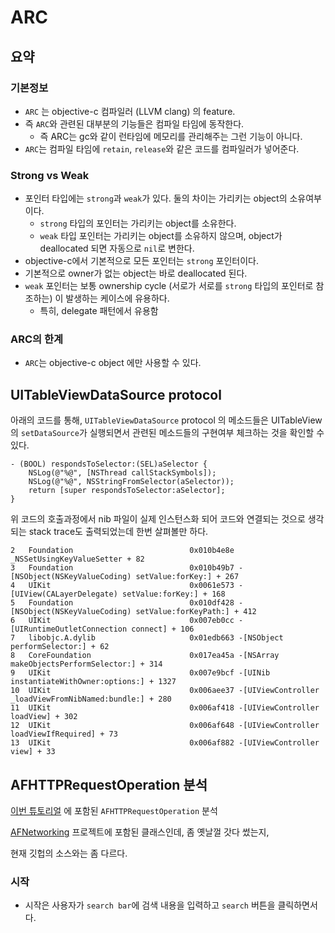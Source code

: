 # ARC

## 요약

### 기본정보

* `ARC` 는 objective-c 컴파일러 (LLVM clang) 의 feature.
* 즉 `ARC`와 관련된 대부분의 기능들은 컴파일 타임에 동작한다.
	* 즉 ARC는 gc와 같이 런타임에 메모리를 관리해주는 그런 기능이 아니다.
* `ARC`는 컴파일 타임에 `retain`, `release`와 같은 코드를 컴파일러가 넣어준다.

### Strong vs Weak

* 포인터 타입에는 `strong`과 `weak`가 있다. 둘의 차이는 가리키는 object의 소유여부이다.
	* `strong` 타입의 포인터는 가리키는 object를 소유한다.
	* `weak` 타입 포인터는 가리키는 object를 소유하지 않으며, object가 deallocated 되면 자동으로 `nil`로 변한다.
* objective-c에서 기본적으로 모든 포인터는 `strong` 포인터이다.
* 기본적으로 owner가 없는 object는 바로 deallocated 된다.
* `weak` 포인터는 보통 ownership cycle (서로가 서로를 `strong` 타입의 포인터로 참조하는) 이 발생하는 케이스에 유용하다.
	* 특히, delegate 패턴에서 유용함

### ARC의 한계

* `ARC`는 objective-c object 에만 사용할 수 있다.

## UITableViewDataSource protocol

아래의 코드를 통해, `UITableViewDataSource` protocol 의 메소드들은 UITableView의 `setDataSource`가 실행되면서
관련된 메소드들의 구현여부 체크하는 것을 확인할 수 있다.

```
- (BOOL) respondsToSelector:(SEL)aSelector {
    NSLog(@"%@", [NSThread callStackSymbols]);
    NSLog(@"%@", NSStringFromSelector(aSelector));
    return [super respondsToSelector:aSelector];
}
```

위 코드의 호출과정에서 nib 파일이 실제 인스턴스화 되어 코드와 연결되는 것으로 생각되는 stack trace도 출력되었는데
한번 살펴볼만 하다.

```
2   Foundation                          0x010b4e8e _NSSetUsingKeyValueSetter + 82
3   Foundation                          0x010b49b7 -[NSObject(NSKeyValueCoding) setValue:forKey:] + 267
4   UIKit                               0x0061e573 -[UIView(CALayerDelegate) setValue:forKey:] + 168
5   Foundation                          0x010df428 -[NSObject(NSKeyValueCoding) setValue:forKeyPath:] + 412
6   UIKit                               0x007eb0cc -[UIRuntimeOutletConnection connect] + 106
7   libobjc.A.dylib                     0x01edb663 -[NSObject performSelector:] + 62
8   CoreFoundation                      0x017ea45a -[NSArray makeObjectsPerformSelector:] + 314
9   UIKit                               0x007e9bcf -[UINib instantiateWithOwner:options:] + 1327
10  UIKit                               0x006aee37 -[UIViewController _loadViewFromNibNamed:bundle:] + 280
11  UIKit                               0x006af418 -[UIViewController loadView] + 302
12  UIKit                               0x006af648 -[UIViewController loadViewIfRequired] + 73
13  UIKit                               0x006af882 -[UIViewController view] + 33
```

## AFHTTPRequestOperation 분석

[이번 튜토리얼](http://www.raywenderlich.com/5677/beginning-arc-in-ios-5-part-1) 에 포함된 `AFHTTPRequestOperation` 분석

[AFNetworking](https://github.com/AFNetworking/AFNetworking) 프로젝트에 포함된 클래스인데, 좀 옛날껄 갓다 썼는지, 

현재 깃헙의 소스와는 좀 다르다.

### 시작

* 시작은 사용자가 `search bar`에 검색 내용을 입력하고 `search` 버튼을 클릭하면서다.